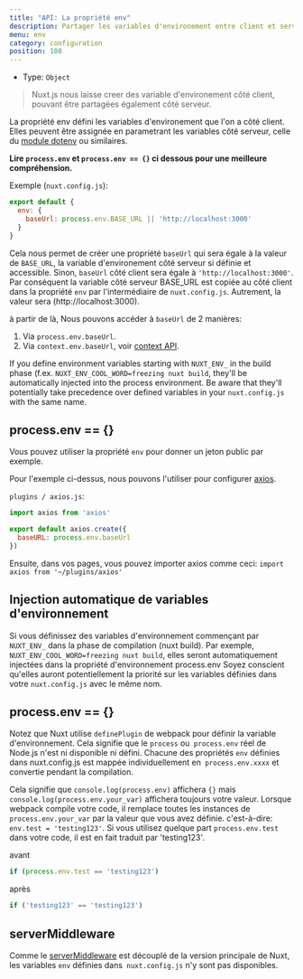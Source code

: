 ```yaml
---
title: "API: La propriété env"
description: Partager les variables d'environement entre client et serveur.
menu: env
category: configuration
position: 108
---
```


- Type: `Object`

> Nuxt.js nous laisse creer des variable d'environement côté client, pouvant être partagées également côté serveur. 

La propriété env défini les variables d'environement que l'on a côté client. Elles peuvent être assignée en parametrant les variables côté serveur, celle du [module dotenv](https://github.com/nuxt-community/dotenv-module) ou similaires.

**Lire `process.env` et `process.env == {}` ci dessous pour une meilleure compréhension.**

Exemple (`nuxt.config.js`):

```js
export default {
  env: {
    baseUrl: process.env.BASE_URL || 'http://localhost:3000'
  }
}
```

Cela nous permet de créer une propriété `baseUrl` qui sera égale à la valeur de `BASE_URL`, la variable d'environement côté serveur si définie et accessible. Sinon, `baseUrl` côté client sera égale à `'http://localhost:3000'`. Par conséquent la variable côté serveur BASE_URL est copiée au côté client dans la propriété `env` par l'intermédiaire de `nuxt.config.js`.
Autrement, la valeur sera (http://localhost:3000). 

à partir de là, Nous pouvons accéder à `baseUrl` de 2 manières:

1. Via `process.env.baseUrl`.
2. Via `context.env.baseUrl`, voir [context API](/api/context).

If you define environment variables starting with `NUXT_ENV_` in the build phase (f.ex. `NUXT_ENV_COOL_WORD=freezing nuxt build`, they'll be automatically injected into the process environment. Be aware that they'll potentially take precedence over defined variables in your `nuxt.config.js` with the same name.

## process.env == {}

Vous pouvez utiliser la propriété `env` pour donner un jeton public par exemple.

Pour l'exemple ci-dessus, nous pouvons l'utiliser pour configurer [axios](https://github.com/mzabriskie/axios).

`plugins / axios.js`:

```js
import axios from 'axios'

export default axios.create({
  baseURL: process.env.baseUrl
})
```

Ensuite, dans vos pages, vous pouvez importer axios comme ceci: `import axios from '~/plugins/axios'`

## Injection automatique de variables d'environnement

Si vous définissez des variables d'environnement commençant par `NUXT_ENV_` dans la phase de compilation (nuxt build). 
Par exemple, `NUXT_ENV_COOL_WORD=freezing nuxt build`, elles seront automatiquement injectées dans la propriété d'environnement process.env
Soyez conscient qu'elles auront potentiellement la priorité sur les variables définies dans votre `nuxt.config.js` avec le même nom.

## process.env == {}

Notez que Nuxt utilise `definePlugin` de webpack pour définir la variable d'environnement. Cela signifie que le `process` ou` process.env` réel de Node.js n'est ni disponible ni défini. Chacune des propriétés `env` définies dans nuxt.config.js est mappée individuellement en` process.env.xxxx` et convertie pendant la compilation.

Cela signifie que `console.log(process.env)` affichera `{}` mais `console.log(process.env.your_var)` affichera toujours votre valeur. Lorsque webpack compile votre code, il remplace toutes les instances de `process.env.your_var` par la valeur que vous avez définie. c'est-à-dire: `env.test = 'testing123'`. Si vous utilisez quelque part `process.env.test` dans votre code, il est en fait traduit par 'testing123'.

avant

```js
if (process.env.test == 'testing123')
```

après

```js
if ('testing123' == 'testing123')
```

## serverMiddleware

Comme le [serverMiddleware](/api/configuration-servermiddleware) est découplé de la version principale de Nuxt, les variables `env` définies dans` nuxt.config.js` n'y sont pas disponibles.
